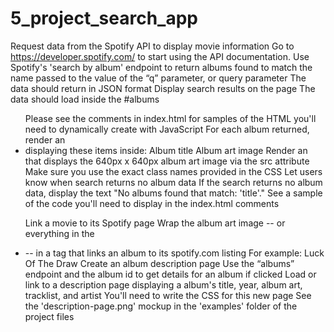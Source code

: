 # 5_project_search_app

Request data from the Spotify API to display movie information
Go to https://developer.spotify.com/ to start using the API documentation.
Use Spotify's 'search by album' endpoint to return albums found to match the name passed to the value of the “q” parameter, or query parameter
The data should return in JSON format
Display search results on the page
The data should load inside the #albums <ul>
Please see the comments in index.html for samples of the HTML you'll need to dynamically create with JavaScript
For each album returned, render an <li> displaying these items inside:
Album title
Album art image
Render an <img> that displays the 640px x 640px album art image via the src attribute
Make sure you use the exact class names provided in the CSS
Let users know when search returns no album data
If the search returns no album data, display the text "No albums found that match: 'title'."
See a sample of the code you'll need to display in the index.html comments

Link a movie to its Spotify page
Wrap the album art image -- or everything in the <li> -- in a <a> tag that links an album to its spotify.com listing
For example: Luck Of The Draw
Create an album description page
Use the “albums” endpoint and the album id to get details for an album if clicked
Load or link to a description page displaying a album's title, year, album art, tracklist, and artist
You'll need to write the CSS for this new page
See the 'description-page.png' mockup in the 'examples' folder of the project files
